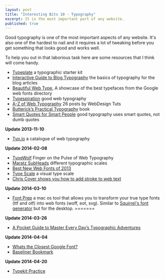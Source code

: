 ```yaml
---
layout: post
title: "Interesting Bits 10 - Typography"
excerpt: It is the most important part of any website.
published: true
---
```


Good typography is one of the most important aspects of any website. It's also one of the hardest to nail and it requires a lot of tweaking before you get something that looks good and works well.

To help you out in that laborious task here are some resources that I think will come handy. 

- [Typeplate](http://typeplate.com/) a typographic starter kit
- [Interactive Guide to Blog Typography](http://www.kaikkonendesign.fi/typography/section/11) the basics of typography for the blog articles
- [Beautiful Web Type](http://hellohappy.org/beautiful-web-type/), A showcase of the best typefaces from the Google web fonts directory
- [Typespiration](http://typespiration.com/) good web typography
- [A-Z of Web Typography](http://webdesign.tutsplus.com/sessions/a-z-of-web-typography/) 26 posts by WebDesign Tuts
- [Butterick’s Practical Typography](http://practicaltypography.com/) book
- [Smart Quotes for Smart People](http://smartquotesforsmartpeople.com/) good typography uses smart quotes, not dumb quotes

**Update 2013-11-10**

- [Typ.io](http://www.typ.io/latest) a catalogue of web typography

**Update 2014-02-08**

- [TypeWolf](http://www.typewolf.com/) Finger on the Pulse of Web Typography
- [Maratz SubHeads](http://webdesign.maratz.com/lab/subheads/) different typographic scales
- [Best New Web Fonts of 2013](http://typecast.com/blog/best-new-web-fonts-of-2013)
- [Type Scale](http://type-scale.com/) a visual type scale
- [Chris Coyer shows you how to add stroke to web text](http://css-tricks.com/adding-stroke-to-web-text/)

**Update 2014-03-10**

- [Font Prep](http://fontprep.com/) a mac os tool that allows you to transform your true type fonts (ttf and otf) into web fonts (woff, eot, svg). Similar to [Squirrel's font generator](http://www.fontsquirrel.com/tools/webfont-generator) but for the desktop.
=======

**Update 2014-03-26**

- [A Pocket Guide to Master Every Day’s Typographic Adventures](http://www.typogui.de/)

**Update 2014-04-04**

- [Whats the Closest Google Font?](http://joelcrawfordsmith.com/new/)
- [Baseliner Bookmark](http://keyes.ie/things/baseliner/)

**Update 2014-04-20**

- [Typekit Practice](http://practice.typekit.com/)
